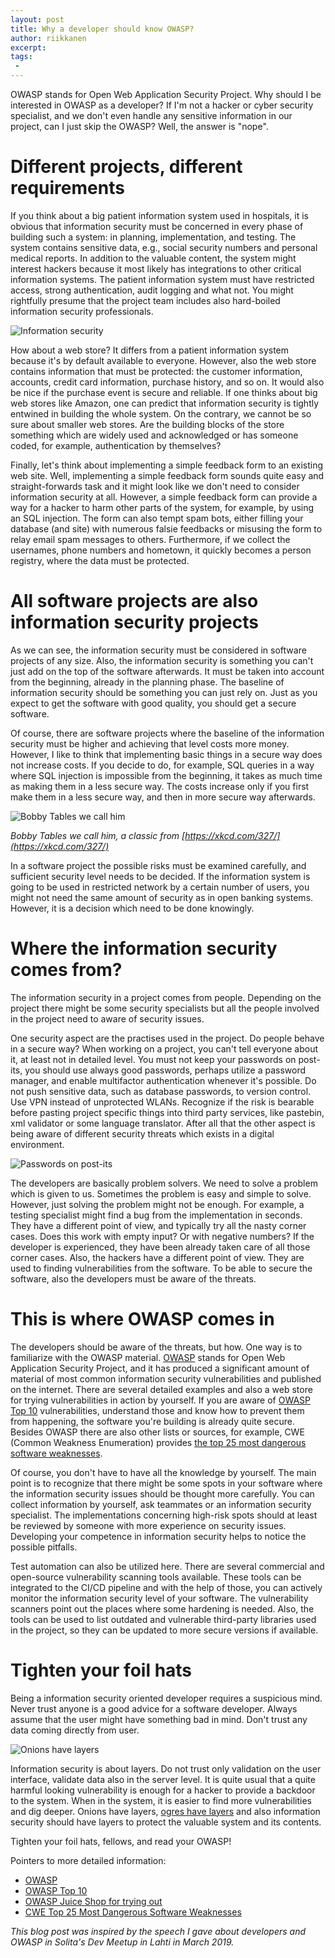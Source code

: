 ```yaml
---
layout: post
title: Why a developer should know OWASP?
author: riikkanen
excerpt: 
tags:
 - 
---
```


OWASP stands for Open Web Application Security Project. Why should I be interested in OWASP as a developer? If I'm not a hacker or cyber security specialist, and we don't even handle any sensitive information in our project, can I just skip the OWASP? Well, the answer is "nope".

# Different projects, different requirements

If you think about a big patient information system used in hospitals, it is obvious that information security must be concerned in every phase of building such a system: in planning, implementation, and testing. The system contains sensitive data, e.g., social security numbers and personal medical reports. In addition to the valuable content, the system might interest hackers because it most likely has integrations to other critical information systems. The patient information system must have restricted access, strong authentication, audit logging and what not. You might rightfully presume that the project team includes also hard-boiled information security professionals.

![Information security](/img/why-owasp/hacker-1944688_640.jpg)

How about a web store? It differs from a patient information system because it's by default available to everyone. However, also the web store contains information that must be protected: the customer information, accounts, credit card information, purchase history, and so on. It would also be nice if the purchase event is secure and reliable. If one thinks about big web stores like Amazon, one can predict that information security is tightly entwined in building the whole system. On the contrary, we cannot be so sure about smaller web stores. Are the building blocks of the store something which are widely used and acknowledged or has someone coded, for example, authentication by themselves?

Finally, let's think about implementing a simple feedback form to an existing web site. Well, implementing a simple feedback form sounds quite easy and straight-forwards task and it might look like we don't need to consider information security at all. However, a simple feedback form can provide a way for a hacker to harm other parts of the system, for example, by using an SQL injection. The form can also tempt spam bots, either filling your database (and site) with numerous falsie feedbacks or misusing the form to relay email spam messages to others. Furthermore, if we collect the usernames, phone numbers and hometown, it quickly becomes a person registry, where the data must be protected.

# All software projects are also information security projects

As we can see, the information security must be considered in software projects of any size. Also, the information security is something you can't just add on the top of the software afterwards. It must be taken into account from the beginning, already in the planning phase. The baseline of information security should be something you can just rely on. Just as you expect to get the software with good quality, you should get a secure software.

Of course, there are software projects where the baseline of the information security must be higher and achieving that level costs more money. However, I like to think that implementing basic things in a secure way does not increase costs. If you decide to do, for example, SQL queries in a way where SQL injection is impossible from the beginning, it takes as much time as making them in a less secure way. The costs increase only if you first make them in a less secure way, and then in more secure way afterwards.

![Bobby Tables we call him](/img/why-owasp/exploits_of_a_mom.png)

*Bobby Tables we call him, a classic from [https://xkcd.com/327/](https://xkcd.com/327/)*

In a software project the possible risks must be examined carefully, and sufficient security level needs to be decided. If the information system is going to be used in restricted network by a certain number of users, you might not need the same amount of security as in open banking systems. However, it is a decision which need to be done knowingly. 

# Where the information security comes from?

The information security in a project comes from people. Depending on the project there might be some security specialists but all the people involved in the project need to aware of security issues.

One security aspect are the practises used in the project. Do people behave in a secure way? When working on a project, you can't tell everyone about it, at least not in detailed level. You must not keep your passwords on post-its, you should use always good passwords, perhaps utilize a password manager, and enable multifactor authentication whenever it's possible. Do not push sensitive data, such as database passwords, to version control. Use VPN instead of unprotected WLANs. Recognize if the risk is bearable before pasting project specific things into third party services, like pastebin, xml validator or some language translator. After all that the other aspect is being aware of different security threats which exists in a digital environment. 

![Passwords on post-its](/img/why-owasp/passwords.jpg)

The developers are basically problem solvers. We need to solve a problem which is given to us. Sometimes the problem is easy and simple to solve. However, just solving the problem might not be enough. For example, a testing specialist might find a bug from the implementation in seconds. They have a different point of view, and typically try all the nasty corner cases. Does this work with empty input? Or with negative numbers? If the developer is experienced, they have been already taken care of all those corner cases. Also, the hackers have a different point of view. They are used to finding vulnerabilities from the software. To be able to secure the software, also the developers must be aware of the threats. 

# This is where OWASP comes in

The developers should be aware of the threats, but how. One way is to familiarize with the OWASP material. [OWASP](https://owasp.org/) stands for Open Web Application Security Project, and it has produced a significant amount of material of most common information security vulnerabilities and published on the internet. There are several detailed examples and also a web store for trying vulnerabilities in action by yourself. If you are aware of [OWASP Top 10](https://owasp.org/www-project-top-ten/) vulnerabilities, understand those and know how to prevent them from happening, the software you're building is already quite secure. Besides OWASP there are also other lists or sources, for example, CWE (Common Weakness Enumeration) provides [the top 25 most dangerous software weaknesses](https://cwe.mitre.org/top25/archive/2020/2020_cwe_top25.html).

Of course, you don't have to have all the knowledge by yourself. The main point is to recognize that there might be some spots in your software where the information security issues should be thought more carefully. You can collect information by yourself, ask teammates or an information security specialist. The implementations concerning high-risk spots should at least be reviewed by someone with more experience on security issues. Developing your competence in information security helps to notice the possible pitfalls.

Test automation can also be utilized here. There are several commercial and open-source vulnerability scanning tools available. These tools can be integrated to the CI/CD pipeline and with the help of those, you can actively monitor the information security level of your software. The vulnerability scanners point out the places where some hardening is needed. Also, the tools can be used to list outdated and vulnerable third-party libraries used in the project, so they can be updated to more secure versions if available.

# Tighten your foil hats

Being a information security oriented developer requires a suspicious mind. Never trust anyone is a good advice for a software developer. Always assume that the user might have something bad in mind. Don't trust any data coming directly from user.

![Onions have layers](/img/why-owasp/layers.jpg)

Information security is about layers. Do not trust only validation on the user interface, validate data also in the server level. It is quite usual that a quite harmful looking vulnerability is enough for a hacker to provide a backdoor to the system. When in the system, it is easier to find more vulnerabilities and dig deeper. Onions have layers, [ogres have layers](https://www.youtube.com/watch?v=-FtCTW2rVFM) and also information security should have layers to protect the valuable system and its contents.

Tighten your foil hats, fellows, and read your OWASP!


Pointers to more detailed information:

- [OWASP](https://owasp.org/)
- [OWASP Top 10](https://owasp.org/www-project-top-ten/)
- [OWASP Juice Shop for trying out](https://owasp.org/www-project-juice-shop/)
- [CWE Top 25 Most Dangerous Software Weaknesses](https://cwe.mitre.org/top25/archive/2020/2020_cwe_top25.html)

*This blog post was inspired by the speech I gave about developers and OWASP in Solita's Dev Meetup in Lahti in March 2019.*

